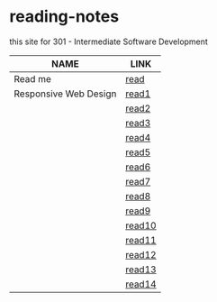 # reading-notes
this site for 301 - Intermediate Software Development

|NAME|LINK|
| ---      | ---         |
|Read me|[read](https://abdullahmou.github.io/reading-notes/README)|
| Responsive Web Design|[read1](https://abdullahmou.github.io/reading-notes/read1)|
|          | [read2](https://abdullahmou.github.io/reading-notes/read2) |
|          |[read3](https://abdullahmou.github.io/reading-notes/read3) |
|          |[read4]()  |
|          |[read5]()|
|          |[read6]()     |
|          |[read7]()|
|          |  [read8]() |
|          |[read9]()     |
|          |[read10]()     |
|          |[read11]()     |
|          |[read12]()      |
|          |[read13]()     |
|          |[read14]()    |
